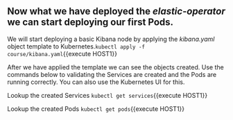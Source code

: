 ## Now what we have deployed the *elastic-operator* we can start deploying our first Pods. 

We will start deploying a basic Kibana node by applying the *kibana.yaml* object template to Kubernetes.`kubectl apply -f course/kibana.yaml`{{execute HOST1}} 

After we have applied the template we can see the objects created. Use the commands below to validating the Services are created and the Pods are running  correctly. You can also use the Kubernetes UI for this.

Lookup the created Services `kubectl get services`{{execute HOST1}}

Lookup the created Pods `kubectl get pods`{{execute HOST1}}

